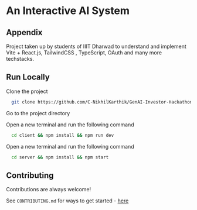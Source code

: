 

# An Interactive AI System

## Appendix

Project taken up by students of IIIT Dharwad to understand and implement Vite + React.js, TailwindCSS , TypeScript, OAuth and many more techstacks.

## Run Locally

Clone the project

```bash
  git clone https://github.com/C-NikhilKarthik/GenAI-Investor-Hackathon.git
```

Go to the project directory

Open a new terminal and run the following command

```bash
  cd client && npm install && npm run dev
```

Open a new terminal and run the following command

```bash
  cd server && npm install && npm start
```

## Contributing

Contributions are always welcome!

See `CONTRIBUTING.md` for ways to get started - [here](https://github.com/C-NikhilKarthik/CS-301-Project/blob/main/CONTRIBUTING.md)

